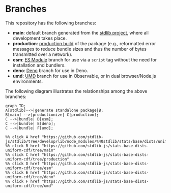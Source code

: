 <!--

@license Apache-2.0

Copyright (c) 2022 The Stdlib Authors.

Licensed under the Apache License, Version 2.0 (the "License");
you may not use this file except in compliance with the License.
You may obtain a copy of the License at

    http://www.apache.org/licenses/LICENSE-2.0

Unless required by applicable law or agreed to in writing, software
distributed under the License is distributed on an "AS IS" BASIS,
WITHOUT WARRANTIES OR CONDITIONS OF ANY KIND, either express or implied.
See the License for the specific language governing permissions and
limitations under the License.

-->

# Branches

This repository has the following branches:

-   **main**: default branch generated from the [stdlib project][stdlib-url], where all development takes place.
-   **production**: [production build][production-url] of the package (e.g., reformatted error messages to reduce bundle sizes and thus the number of bytes transmitted over a network).
-   **esm**: [ES Module][esm-url] branch for use via a `script` tag without the need for installation and bundlers.
-   **deno**: [Deno][deno-url] branch for use in Deno.
-   **umd**: [UMD][umd-url] branch for use in Observable, or in dual browser/Node.js environments.

The following diagram illustrates the relationships among the above branches:

```mermaid
graph TD;
A[stdlib]-->|generate standalone package|B;
B[main] -->|productionize| C[production];
C -->|bundle| D[esm];
C -->|bundle| E[deno];
C -->|bundle| F[umd];

%% click A href "https://github.com/stdlib-js/stdlib/tree/develop/lib/node_modules/%40stdlib/stats/base/dists/uniform/cdf"
%% click B href "https://github.com/stdlib-js/stats-base-dists-uniform-cdf/tree/main"
%% click C href "https://github.com/stdlib-js/stats-base-dists-uniform-cdf/tree/production"
%% click D href "https://github.com/stdlib-js/stats-base-dists-uniform-cdf/tree/esm"
%% click E href "https://github.com/stdlib-js/stats-base-dists-uniform-cdf/tree/deno"
%% click F href "https://github.com/stdlib-js/stats-base-dists-uniform-cdf/tree/umd"
```

[stdlib-url]: https://github.com/stdlib-js/stdlib/tree/develop/lib/node_modules/%40stdlib/stats/base/dists/uniform/cdf
[production-url]: https://github.com/stdlib-js/stats-base-dists-uniform-cdf/tree/production
[deno-url]: https://github.com/stdlib-js/stats-base-dists-uniform-cdf/tree/deno
[umd-url]: https://github.com/stdlib-js/stats-base-dists-uniform-cdf/tree/umd
[esm-url]: https://github.com/stdlib-js/stats-base-dists-uniform-cdf/tree/esm